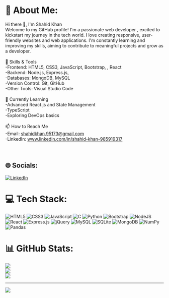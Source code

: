 # 💫 About Me:
Hi there 👋, I'm Shahid Khan<br>Welcome to my GitHub profile! I'm a passionate web developer , excited to kickstart my journey in the tech world. I love creating responsive, user-friendly websites and web applications. I'm constantly learning and improving my skills, aiming to contribute to meaningful projects and grow as a developer.<br><br>🚀 Skills & Tools<br>-Frontend: HTML5, CSS3, JavaScript, Bootstrap, , React<br>-Backend: Node.js, Express.js, <br>-Databases: MongoDB, MySQL<br>-Version Control: Git, GitHub<br>-Other Tools: Visual Studio Code<br><br>🌱 Currently Learning<br>-Advanced React.js and State Management<br>-TypeScript<br>-Exploring DevOps basics<br><br>📫 How to Reach Me<br>-Email: shahidkhan.95173@gmail.com<br>-LinkedIn: www.linkedin.com/in/shahid-khan-985919317<br><br><br>


## 🌐 Socials:
[![LinkedIn](https://img.shields.io/badge/LinkedIn-%230077B5.svg?logo=linkedin&logoColor=white)](https://linkedin.com/in/www.linkedin.com/in/shahid-khan-985919317) 

# 💻 Tech Stack:
![HTML5](https://img.shields.io/badge/html5-%23E34F26.svg?style=for-the-badge&logo=html5&logoColor=white) ![CSS3](https://img.shields.io/badge/css3-%231572B6.svg?style=for-the-badge&logo=css3&logoColor=white) ![JavaScript](https://img.shields.io/badge/javascript-%23323330.svg?style=for-the-badge&logo=javascript&logoColor=%23F7DF1E) ![C](https://img.shields.io/badge/c-%2300599C.svg?style=for-the-badge&logo=c&logoColor=white) ![Python](https://img.shields.io/badge/python-3670A0?style=for-the-badge&logo=python&logoColor=ffdd54) ![Bootstrap](https://img.shields.io/badge/bootstrap-%238511FA.svg?style=for-the-badge&logo=bootstrap&logoColor=white) ![NodeJS](https://img.shields.io/badge/node.js-6DA55F?style=for-the-badge&logo=node.js&logoColor=white) ![React](https://img.shields.io/badge/react-%2320232a.svg?style=for-the-badge&logo=react&logoColor=%2361DAFB) ![Express.js](https://img.shields.io/badge/express.js-%23404d59.svg?style=for-the-badge&logo=express&logoColor=%2361DAFB) ![jQuery](https://img.shields.io/badge/jquery-%230769AD.svg?style=for-the-badge&logo=jquery&logoColor=white) ![MySQL](https://img.shields.io/badge/mysql-4479A1.svg?style=for-the-badge&logo=mysql&logoColor=white) ![SQLite](https://img.shields.io/badge/sqlite-%2307405e.svg?style=for-the-badge&logo=sqlite&logoColor=white) ![MongoDB](https://img.shields.io/badge/MongoDB-%234ea94b.svg?style=for-the-badge&logo=mongodb&logoColor=white) ![NumPy](https://img.shields.io/badge/numpy-%23013243.svg?style=for-the-badge&logo=numpy&logoColor=white) ![Pandas](https://img.shields.io/badge/pandas-%23150458.svg?style=for-the-badge&logo=pandas&logoColor=white)
# 📊 GitHub Stats:
![](https://github-readme-stats.vercel.app/api?username=ShahidKhan232&theme=vue-dark&hide_border=false&include_all_commits=false&count_private=false)<br/>
![](https://github-readme-streak-stats.herokuapp.com/?user=ShahidKhan232&theme=vue-dark&hide_border=false)<br/>
![](https://github-readme-stats.vercel.app/api/top-langs/?username=ShahidKhan232&theme=vue-dark&hide_border=false&include_all_commits=false&count_private=false&layout=compact)

---
[![](https://visitcount.itsvg.in/api?id=ShahidKhan232&icon=0&color=0)](https://visitcount.itsvg.in)

<!-- Proudly created with GPRM ( https://gprm.itsvg.in ) -->

